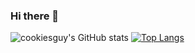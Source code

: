 ### Hi there 👋

![cookiesguy's GitHub stats](https://github-readme-stats.vercel.app/api?username=harukishima&show_icons=true&theme=tokyonight&include_all_commits=true&disable_animations=false)
[![Top Langs](https://github-readme-stats.vercel.app/api/top-langs/?username=harukishima&layout=compact&theme=tokyonight&langs_count=8&hide=html,cmake,c%2B%2B,handlebars,pug)](https://github.com/anuraghazra/github-readme-stats)


<!--
**harukishima/harukishima** is a ✨ _special_ ✨ repository because its `README.md` (this file) appears on your GitHub profile.

Here are some ideas to get you started:

- 🔭 I’m currently working on ...
- 🌱 I’m currently learning ...
- 👯 I’m looking to collaborate on ...
- 🤔 I’m looking for help with ...
- 💬 Ask me about ...
- 📫 How to reach me: ...
- 😄 Pronouns: ...
- ⚡ Fun fact: ...
-->
